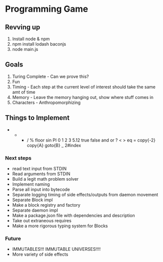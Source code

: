 # Programming Game

## Revving up
1. Install node & npm
2. npm install lodash baconjs
3. node main.js


## Goals
1. Turing Complete - Can we prove this?
2. Fun
3. Timing - Each step at the current level of interest should take the same amt of time
4. Memory - Leave the memory hanging out, show where stuff comes in
5. Characters - Anthropomorphizing 

## Things to Implement
+ - * / % floor sin PI
0 1 2 3 5.12 true false
and or ? < > eq =
copy{-2} copy{A} goto{B}
_ 2#index

### Next steps
* read text input from STDIN
* Read arguments from STDIN
* Build a legit math problem solver
* Implement naming
* Parse all input into bytecode
* Separate logging timing of side effects/outputs from daemon movement
* Separate Block impl
* Make a block registry and factory
* Separate daemon impl
* Make a package.json file with dependencies and description
* Take out extraneous requires
* Make a more rigorous typing system for Blocks

### Future
* IMMUTABLES!!! IMMUTABLE UNIVERSES!!!!
* More variety of side effects
